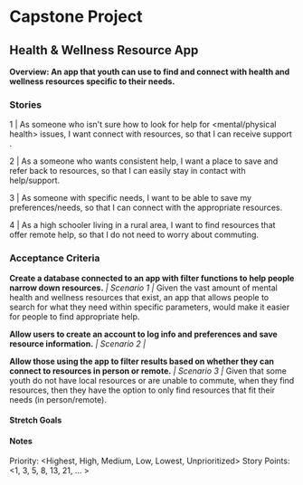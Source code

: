 # Capstone Project
## Health & Wellness Resource App

**Overview: An app that youth can use to find and connect with health and wellness resources specific to their needs.**

### Stories

1 | As someone who isn't sure how to look for help for <mental/physical health> issues,
I want connect with resources,
so that I can receive support <for issue>.

2 | As a someone who wants consistent help,
I want a place to save and refer back to resources,
so that I can easily stay in contact with help/support.

3 | As someone with specific needs,
I want to be able to save my preferences/needs,
so that I can connect with the appropriate resources.

4 | As a high schooler living in a rural area,
I want to find resources that offer remote help,
so that I do not need to worry about commuting.


### Acceptance Criteria

**Create a database connected to an app with filter functions to help people narrow down resources.**
*| Scenario 1 |*
Given the vast amount of mental health and wellness resources that exist,
an app that allows people to search for what they need within specific parameters,
would make it easier for people to find appropriate help.

**Allow users to create an account to log info and preferences and save resource information.**
*| Scenario 2 |*

**Allow those using the app to filter results based on whether they can connect to resources in person or remote.**
*| Scenario 3 |*
Given that some youth do not have local resources or are unable to commute,
when they find resources,
then they have the option to only find resources that fit their needs (in person/remote).

#### Stretch Goals

<optional>

#### Notes

<optional>

Priority: <Highest, High, Medium, Low, Lowest, Unprioritized>
Story Points: <1, 3, 5, 8, 13, 21, ... >
